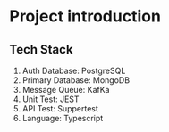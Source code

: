 # Project introduction

## Tech Stack

1. Auth Database: PostgreSQL
2. Primary Database: MongoDB
3. Message Queue: KafKa
4. Unit Test: JEST
5. API Test: Suppertest
6. Language: Typescript
